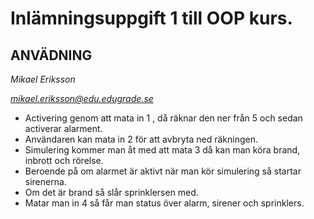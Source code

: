 # Inlämningsuppgift 1 till OOP kurs.

## ANVÄDNING

*Mikael Eriksson*

*mikael.eriksson@edu.edugrade.se*

* Activering genom att mata in 1 , då räknar den ner från 5 och sedan activerar alarment.
* Användaren kan mata in 2 för att avbryta ned räkningen.
* Simulering kommer man åt med att mata 3 då kan man köra brand, inbrott och rörelse.
* Beroende på om alarmet är aktivt när man kör simulering så startar sirenerna.
* Om det är brand så slår sprinklersen med.
* Matar man in 4 så får man status över alarm, sirener och sprinklers.

